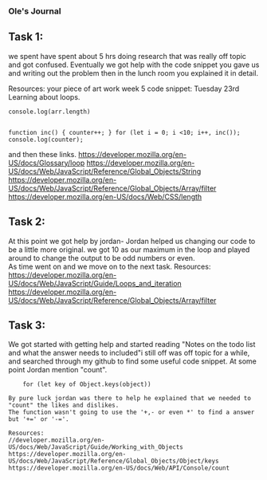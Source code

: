### Ole's Journal

## Task 1:
we spent have spent about 5 hrs doing research that was really off topic and got confused.
Eventually we got help with the code snippet you gave us and writing out the problem then in the lunch room you explained it in detail.

Resources:
your piece of art work
 week 5 code snippet: 
 Tuesday 23rd Learning about loops.

```for(i= 0; i <= 5; i++) {    console.log('this is a loop') let arr = [1,2,3,4,5,6,7]
console.log(arr.length)
```

```for (let i = 0;; i++) {  console.log("loop, i = " + i); if (i > 1)  break;};
```

```let counter =0;
function inc() { counter++; } for (let i = 0; i <10; i++, inc()); console.log(counter); 
```
 
 and then these links.
 https://developer.mozilla.org/en-US/docs/Glossary/loop
 https://developer.mozilla.org/en-US/docs/Web/JavaScript/Reference/Global_Objects/String
 https://developer.mozilla.org/en-US/docs/Web/JavaScript/Reference/Global_Objects/Array/filter
 https://developer.mozilla.org/en-US/docs/Web/CSS/length
 


## Task 2: 
At this point we got help by jordan-
Jordan helped us changing our code to be a little more original.
 we got 10 as our maximum in the loop and played around to change the output to be odd numbers or even.  
 As time went on and we move on to the next task.
Resources: 
https://developer.mozilla.org/en-US/docs/Web/JavaScript/Guide/Loops_and_iteration
https://developer.mozilla.org/en-US/docs/Web/JavaScript/Reference/Global_Objects/Array/filter


## Task 3:
We got started with getting help
and started reading "Notes on the todo list and what the answer needs to included"i still off was off topic for a while, and searched through my github to find some useful code snippet. At some point Jordan mention "count".
```let object = {a: 1,b: 2, c: 3,};
    for (let key of Object.keys(object)) 

By pure luck jordan was there to help he explained that we needed to "count" the likes and dislikes. 
The function wasn't going to use the '+,- or even *' to find a answer but '+=' or '-='.

Resources:
//developer.mozilla.org/en-US/docs/Web/JavaScript/Guide/Working_with_Objects
https://developer.mozilla.org/en-US/docs/Web/JavaScript/Reference/Global_Objects/Object/keys
https://developer.mozilla.org/en-US/docs/Web/API/Console/count

